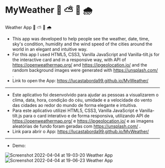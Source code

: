 # MyWeather 🌇 ⛅ 🌃 🌧️
Weather App 🌇 ⛅ 🌃 🌧️

- This app was developed to help people see the weather, date, time, sky's condition, humidity and the wind speed of the cities around the world in an elegant and intuitive way.
- For this app I used HTML5, CSS3, Vanilla JavaScript and Vanilla-tilt.js for the interactive card and in a responsive way, with API of https://openweathermap.org/ and https://ipgeolocation.io/ and the random background images were generated with https://unsplash.com/ .
- Link to open the App: https://lucastaborda99.github.io/MyWeather/
---
- Este aplicativo foi desenvolvido para ajudar as pessoas a visualizarem o clima, data, hora, condição do céu, umidade e a velocidade do vento das cidades ao redor do mundo de forma elegante e intuitiva.
- Para este aplicativo utilizei HTML5, CSS3, Vanilla JavaScript e Vanilla-tilt.js para o card interativo e de forma responsiva, utilizando API de https://openweathermap.org/ e https://ipgeolocation.io/ e as imagens aleatórias de fundo foram geradas com https://unsplash.com/ .
- Link para abrir o App: https://lucastaborda99.github.io/MyWeather/
---
- Demo: 

![Screenshot 2022-04-04 at 19-03-20 Weather App](https://user-images.githubusercontent.com/90734834/161640469-8d7a6aaf-7c1a-4b87-8e47-c58a7acca41b.png)
![Screenshot 2022-04-04 at 19-06-23 Weather App](https://user-images.githubusercontent.com/90734834/161640485-20f6b56f-9341-40f6-9feb-49d093f764f6.png)

